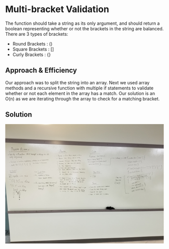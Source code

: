 # Multi-bracket Validation

The function should take a string as its only argument, and should return a boolean representing whether or not the brackets in the string are balanced. There are 3 types of brackets:

* Round Brackets : ()
* Square Brackets : []
* Curly Brackets : {}

## Approach & Efficiency
Our approach was to split the string into an array. Next we used array methods and a recursive function with multiple if statements to validate whether or not each element in the array has a match. Our solution is an O(n) as we are iterating through the array to check for a matching bracket. 

## Solution
![Whiteboard](./assets/multi-bracket-validation.jpg)
